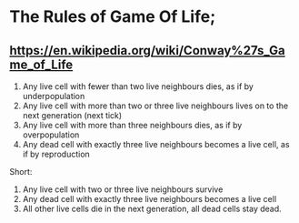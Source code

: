# The Rules of Game Of Life;
## https://en.wikipedia.org/wiki/Conway%27s_Game_of_Life

1. Any live cell with fewer than two live neighbours dies, as if by underpopulation
2. Any live cell with more than two or three live neighbours lives on to the next generation (next tick)
3. Any live cell with more than three neighbours dies, as if by overpopulation
4. Any dead cell with exactly three live neighbours becomes a live cell, as if by reproduction

Short:

1. Any live cell with two or three live neighbours survive
2. Any dead cell with exactly three live neighbours becomes a live cell
3. All other live cells die in the next generation, all dead cells stay dead.